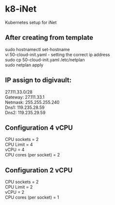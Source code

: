 # k8-iNet
Kubernetes setup for iNet

## After creating from template
sudo hostnamectl set-hostname <correct host name><BR>
vi 50-cloud-init.yaml - setting the correct ip address<BR>
sudo cp 50-cloud-init.yaml /etc/netplan<BR>
sudo netplan apply<BR>

## IP assign to digivault:
27.111.33.0/28<BR>
Gateway: 27.111.33.1<BR>
Netmask: 255.255.255.240<BR>
Dns1: 119.235.28.59<BR>
Dns2: 119.235.29.59<BR>

## Configuration 4 vCPU
CPU sockets = 2<BR>
CPU Limit = 4<BR>
vCPU = 4<BR>
CPU cores (per socket)  = 2<BR>

## Configuration 2 vCPU
CPU sockets = 2<BR>
CPU Limit = 2<BR>
vCPU = 2<BR>
CPU cores (per socket)  = 1<BR>
